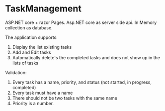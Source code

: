 # TaskManagement

ASP.NET core + razor Pages. Asp.NET core as server side api. In Memory collection as database.

The application supports:

1. Display the list existing tasks
2. Add and Edit tasks
3. Automatically delete's the completed tasks and does not show up in the lists of tasks

Validation:

1. Every task has a name, priority, and status (not started, in progress, completed)
2. Every task must have a name
3. There should not be two tasks with the same name
4. Priority is a number.
